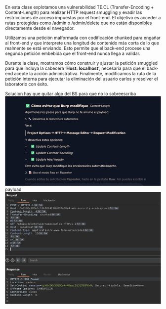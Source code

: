 En esta clase explotamos una vulnerabilidad TE.CL (Transfer-Encoding + Content-Length) para realizar HTTP request smuggling y evadir las restricciones de acceso impuestas por el front-end. El objetivo es acceder a rutas protegidas como /admin o /admin/delete que no están disponibles directamente desde el navegador.

Utilizamos una petición malformada con codificación chunked para engañar al front-end y que interprete una longitud de contenido más corta de lo que realmente se está enviando. Esto permite que el back-end procese una segunda petición embebida que el front-end nunca llega a validar.

Durante la clase, mostramos cómo construir y ajustar la petición smuggled para que incluya la cabecera ‘**Host: localhost**‘, necesaria para que el back-end acepte la acción administrativa. Finalmente, modificamos la ruta de la petición interna para ejecutar la eliminación del usuario carlos y resolver el laboratorio con éxito.

Solucion
hay que quitar algo del BS para que no lo sobreescriba
![Pasted_image_20250806222912.png](Imagenes/Pasted_image_20250806222912.png)
payload
![Pasted_image_20250806223045.png](Imagenes/Pasted_image_20250806223045.png)

